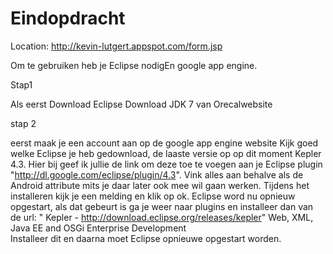 Eindopdracht
============

Location:  http://kevin-lutgert.appspot.com/form.jsp

Om te gebruiken heb je Eclipse nodigEn google app engine.


Stap1

Als eerst Download Eclipse
Download JDK 7 van Orecalwebsite

stap 2

eerst maak je een account aan op de google app engine website
Kijk goed welke Eclipse je heb gedownload, de laaste versie op op dit moment Kepler 4.3.
Hier bij geef ik jullie de link om deze toe te voegen aan je Eclipse plugin "http://dl.google.com/eclipse/plugin/4.3".
Vink alles aan behalve als de Android attribute mits je daar later ook mee wil gaan werken.
Tijdens het installeren kijk je een melding en klik op ok.
Eclipse word nu opnieuw opgestart, als dat gebeurt is ga je weer naar plugins en installeer dan van de url: " Kepler - http://download.eclipse.org/releases/kepler" Web, XML, Java EE and OSGi Enterprise Development	
Installeer dit en daarna moet Eclipse opnieuwe opgestart worden.

